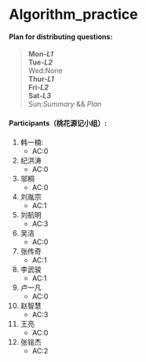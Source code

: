 # Algorithm_practice

#### Plan for distributing questions:
>**Mon-*L1***  
**Tue-*L2***  
Wed:None  
**Thur-*L1***  
**Fri-*L2***  
**Sat-*L3***  
Sun:*Summary* && *Plan*   

#### Participants（桃花源记小组）:
1. 韩一楠:
    - AC:0
2. 纪洪涛
    - AC:0
3. 邬桐
    - AC:0
4. 刘胤宗
    - AC:1
5. 刘航明   
    - AC:3
6. 吴洁     
    - AC:0
7. 张传奇   
    - AC:1
8. 李武骏   
    - AC:1
9. 卢一凡   
    - AC:0
10. 赵智慧   
    - AC:3
11. 王亮   
    - AC:0
12. 张铭杰   
    - AC:2
